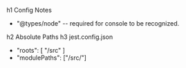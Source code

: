 h1 Config Notes

- "@types/node" -- required for console to be recognized.

h2 Absolute Paths
h3 jest.config.json
- "roots": [  "<rootDir>/src" ]
- "modulePaths": ["<rootDir>/src/"]